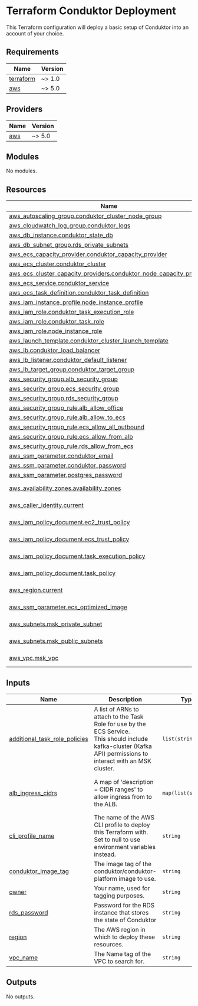 # Terraform Conduktor Deployment

This Terraform configuration will deploy a basic setup of Conduktor into an account of your choice.

<!-- BEGINNING OF PRE-COMMIT-TERRAFORM DOCS HOOK -->
## Requirements

| Name | Version |
|------|---------|
| <a name="requirement_terraform"></a> [terraform](#requirement\_terraform) | ~> 1.0 |
| <a name="requirement_aws"></a> [aws](#requirement\_aws) | ~> 5.0 |

## Providers

| Name | Version |
|------|---------|
| <a name="provider_aws"></a> [aws](#provider\_aws) | ~> 5.0 |

## Modules

No modules.

## Resources

| Name | Type |
|------|------|
| [aws_autoscaling_group.conduktor_cluster_node_group](https://registry.terraform.io/providers/hashicorp/aws/latest/docs/resources/autoscaling_group) | resource |
| [aws_cloudwatch_log_group.conduktor_logs](https://registry.terraform.io/providers/hashicorp/aws/latest/docs/resources/cloudwatch_log_group) | resource |
| [aws_db_instance.conduktor_state_db](https://registry.terraform.io/providers/hashicorp/aws/latest/docs/resources/db_instance) | resource |
| [aws_db_subnet_group.rds_private_subnets](https://registry.terraform.io/providers/hashicorp/aws/latest/docs/resources/db_subnet_group) | resource |
| [aws_ecs_capacity_provider.conduktor_capacity_provider](https://registry.terraform.io/providers/hashicorp/aws/latest/docs/resources/ecs_capacity_provider) | resource |
| [aws_ecs_cluster.conduktor_cluster](https://registry.terraform.io/providers/hashicorp/aws/latest/docs/resources/ecs_cluster) | resource |
| [aws_ecs_cluster_capacity_providers.conduktor_node_capacity_provider](https://registry.terraform.io/providers/hashicorp/aws/latest/docs/resources/ecs_cluster_capacity_providers) | resource |
| [aws_ecs_service.conduktor_service](https://registry.terraform.io/providers/hashicorp/aws/latest/docs/resources/ecs_service) | resource |
| [aws_ecs_task_definition.conduktor_task_definition](https://registry.terraform.io/providers/hashicorp/aws/latest/docs/resources/ecs_task_definition) | resource |
| [aws_iam_instance_profile.node_instance_profile](https://registry.terraform.io/providers/hashicorp/aws/latest/docs/resources/iam_instance_profile) | resource |
| [aws_iam_role.conduktor_task_execution_role](https://registry.terraform.io/providers/hashicorp/aws/latest/docs/resources/iam_role) | resource |
| [aws_iam_role.conduktor_task_role](https://registry.terraform.io/providers/hashicorp/aws/latest/docs/resources/iam_role) | resource |
| [aws_iam_role.node_instance_role](https://registry.terraform.io/providers/hashicorp/aws/latest/docs/resources/iam_role) | resource |
| [aws_launch_template.conduktor_cluster_launch_template](https://registry.terraform.io/providers/hashicorp/aws/latest/docs/resources/launch_template) | resource |
| [aws_lb.conduktor_load_balancer](https://registry.terraform.io/providers/hashicorp/aws/latest/docs/resources/lb) | resource |
| [aws_lb_listener.conduktor_default_listener](https://registry.terraform.io/providers/hashicorp/aws/latest/docs/resources/lb_listener) | resource |
| [aws_lb_target_group.conduktor_target_group](https://registry.terraform.io/providers/hashicorp/aws/latest/docs/resources/lb_target_group) | resource |
| [aws_security_group.alb_security_group](https://registry.terraform.io/providers/hashicorp/aws/latest/docs/resources/security_group) | resource |
| [aws_security_group.ecs_security_group](https://registry.terraform.io/providers/hashicorp/aws/latest/docs/resources/security_group) | resource |
| [aws_security_group.rds_security_group](https://registry.terraform.io/providers/hashicorp/aws/latest/docs/resources/security_group) | resource |
| [aws_security_group_rule.alb_allow_office](https://registry.terraform.io/providers/hashicorp/aws/latest/docs/resources/security_group_rule) | resource |
| [aws_security_group_rule.alb_allow_to_ecs](https://registry.terraform.io/providers/hashicorp/aws/latest/docs/resources/security_group_rule) | resource |
| [aws_security_group_rule.ecs_allow_all_outbound](https://registry.terraform.io/providers/hashicorp/aws/latest/docs/resources/security_group_rule) | resource |
| [aws_security_group_rule.ecs_allow_from_alb](https://registry.terraform.io/providers/hashicorp/aws/latest/docs/resources/security_group_rule) | resource |
| [aws_security_group_rule.rds_allow_from_ecs](https://registry.terraform.io/providers/hashicorp/aws/latest/docs/resources/security_group_rule) | resource |
| [aws_ssm_parameter.conduktor_email](https://registry.terraform.io/providers/hashicorp/aws/latest/docs/resources/ssm_parameter) | resource |
| [aws_ssm_parameter.conduktor_password](https://registry.terraform.io/providers/hashicorp/aws/latest/docs/resources/ssm_parameter) | resource |
| [aws_ssm_parameter.postgres_password](https://registry.terraform.io/providers/hashicorp/aws/latest/docs/resources/ssm_parameter) | resource |
| [aws_availability_zones.availability_zones](https://registry.terraform.io/providers/hashicorp/aws/latest/docs/data-sources/availability_zones) | data source |
| [aws_caller_identity.current](https://registry.terraform.io/providers/hashicorp/aws/latest/docs/data-sources/caller_identity) | data source |
| [aws_iam_policy_document.ec2_trust_policy](https://registry.terraform.io/providers/hashicorp/aws/latest/docs/data-sources/iam_policy_document) | data source |
| [aws_iam_policy_document.ecs_trust_policy](https://registry.terraform.io/providers/hashicorp/aws/latest/docs/data-sources/iam_policy_document) | data source |
| [aws_iam_policy_document.task_execution_policy](https://registry.terraform.io/providers/hashicorp/aws/latest/docs/data-sources/iam_policy_document) | data source |
| [aws_iam_policy_document.task_policy](https://registry.terraform.io/providers/hashicorp/aws/latest/docs/data-sources/iam_policy_document) | data source |
| [aws_region.current](https://registry.terraform.io/providers/hashicorp/aws/latest/docs/data-sources/region) | data source |
| [aws_ssm_parameter.ecs_optimized_image](https://registry.terraform.io/providers/hashicorp/aws/latest/docs/data-sources/ssm_parameter) | data source |
| [aws_subnets.msk_private_subnet](https://registry.terraform.io/providers/hashicorp/aws/latest/docs/data-sources/subnets) | data source |
| [aws_subnets.msk_public_subnets](https://registry.terraform.io/providers/hashicorp/aws/latest/docs/data-sources/subnets) | data source |
| [aws_vpc.msk_vpc](https://registry.terraform.io/providers/hashicorp/aws/latest/docs/data-sources/vpc) | data source |

## Inputs

| Name | Description | Type | Default | Required |
|------|-------------|------|---------|:--------:|
| <a name="input_additional_task_role_policies"></a> [additional\_task\_role\_policies](#input\_additional\_task\_role\_policies) | A list of ARNs to attach to the Task Role for use by the ECS Service.<br>  This should include kafka-cluster (Kafka API) permissions to interact with an MSK cluster. | `list(string)` | `[]` | no |
| <a name="input_alb_ingress_cidrs"></a> [alb\_ingress\_cidrs](#input\_alb\_ingress\_cidrs) | A map of 'description = CIDR ranges' to allow ingress from to the ALB. | `map(list(string))` | <pre>{<br>  "Internet": [<br>    "0.0.0.0/0"<br>  ]<br>}</pre> | no |
| <a name="input_cli_profile_name"></a> [cli\_profile\_name](#input\_cli\_profile\_name) | The name of the AWS CLI profile to deploy this Terraform with.<br>  Set to null to use environment variables instead. | `string` | `null` | no |
| <a name="input_conduktor_image_tag"></a> [conduktor\_image\_tag](#input\_conduktor\_image\_tag) | The image tag of the conduktor/conduktor-platform image to use. | `string` | `"1.17.3"` | no |
| <a name="input_owner"></a> [owner](#input\_owner) | Your name, used for tagging purposes. | `string` | `"Edna Mode"` | no |
| <a name="input_rds_password"></a> [rds\_password](#input\_rds\_password) | Password for the RDS instance that stores the state of Conduktor | `string` | n/a | yes |
| <a name="input_region"></a> [region](#input\_region) | The AWS region in which to deploy these resources. | `string` | `"eu-west-1"` | no |
| <a name="input_vpc_name"></a> [vpc\_name](#input\_vpc\_name) | The Name tag of the VPC to search for. | `string` | n/a | yes |

## Outputs

No outputs.
<!-- END OF PRE-COMMIT-TERRAFORM DOCS HOOK -->
